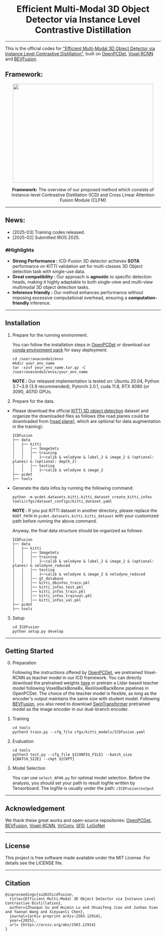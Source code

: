 <div align="center">

# Efficient Multi-Modal 3D Object Detector via Instance Level Contrastive Distillation

</div>

---

This is the official codes for ["Efficient Multi-Modal 3D Object Detector via Instance Level Contrastive Distillation"](https://arxiv.org/abs/2503.12914), built on [OpenPCDet](https://github.com/open-mmlab/OpenPCDet), [Voxel RCNN](https://github.com/djiajunustc/Voxel-R-CNN) and [BEVFusion](https://github.com/mit-han-lab/bevfusion).

## Framework:
<p align="center">
  <img src="docs/framework1.png" width="95%" height="320">
</p>
<p align="center"><b>Framework:</b> The overview of our proposed method which consists of Instance-level Contrastive Distillation (ICD) and Cross Linear Attention Fusion Module (CLFM)</p>

---

## News:
- [2025-03] Training codes released.
- [2025-02] Submitted IROS 2025.

### 🔥Highlights
* **Strong Performance :** ICD-Fusion 3D detector achieves **SOTA** performance on KITTI validation set for multi-classes 3D Object detection task with single-use data.
* **Great compatibility :** Our approach is **agnostic** to specific detection heads, making it highly adaptable to both single-view and multi-view multimodal 3D object detection tasks.
* **Inference friendly :** Our method enhances performance without imposing excessive computational overhead, ensuring a **computation-friendly** inference.
---

## Installation
1.  Prepare for the running environment.

    You can  follow the installation steps in [OpenPCDet](https://github.com/open-mmlab/OpenPCDet) or download our [conda environment pack](https://pan.baidu.com/s/1uvVdnXWiU57W0tTQeFzMXg?pwd=9264) for easy deployment:

    ```
    cd /user/anaconda3/envs
    mkdir your_env_name
    tar -xzvf your_env_name.tar.gz -C /user/anaconda3/envs/your_env_name
    ```
    
    **NOTE :** Our released implementation is tested on: Ubuntu 20.04, Python 3.7~3.9 (3.9 recommended), Pytorch 2.0.1, cuda 11.8, RTX 4090 (or 3090, 4070) GPUs.


2. Prepare for the data.

* Please download the official [KITTI 3D object detection](http://www.cvlibs.net/datasets/kitti/eval_object.php?obj_benchmark=3d) dataset and organize the downloaded files as follows (the road planes could be downloaded from [[road plane]](https://drive.google.com/file/d/1d5mq0RXRnvHPVeKx6Q612z0YRO1t2wAp/view?usp=sharing), which are optional for data augmentation in the training):
    ```
    ICDFusion
    ├── data
    │   ├── kitti
    │   │   │── ImageSets
    │   │   │── training
    │   │   │   ├──calib & velodyne & label_2 & image_2 & (optional: planes) & (optional: depth_2)
    │   │   │── testing
    │   │   │   ├──calib & velodyne & image_2
    ├── pcdet
    ├── tools
    ```
* Generate the data infos by running the following command: 
    ```
    python -m pcdet.datasets.kitti.kitti_dataset create_kitti_infos tools/cfgs/dataset_configs/kitti_dataset.yaml
    ```
    **NOTE :** If you put KITTI dataset in another directory, please replace the `ROOT_PATH` in `pcdet.datasets.kitti.kitti_dataset` with your customized path before running the above command. 

    Anyway, the final data structure should be organized as follows:

    ```
    ICDFusion
    ├── data
    │   ├── kitti
    │   │   │── ImageSets
    │   │   │── training
    │   │   │   ├──calib & velodyne & label_2 & image_2 & (optional: planes) & velodyne_reduced
    │   │   │── testing
    │   │   │   ├──calib & velodyne & image_2 & velodyne_reduced
    │   │   │── gt_database
    │   │   │── kitti_dbinfos_train.pkl
    │   │   │── kitti_infos_test.pkl
    │   │   │── kitti_infos_train.pkl
    │   │   │── kitti_infos_trainval.pkl
    │   │   │── kitti_infos_val.pkl
    ├── pcdet
    ├── tools
    ```

3. Setup
    ```
    cd ICDFusion
    python setup.py develop
    ```
---

## Getting Started
0. Preparation

    Following the instructions offered by [OpenPCDet](https://github.com/open-mmlab/OpenPCDet), we pretrained Voxel-RCNN as teacher model in our ICD framework. You can directly download the pretrained weights [here](https://drive.google.com/file/d/1LAgoOVOC5I7DQY7cGjHhylQ4cgHBhtYf/view?usp=sharing) or pretrain a Lidar-based teacher model following VoxelBackBone8x, ResVoxelBackBone pipelines in OpenPCDet. The choice of the teacher model is flexible, as long as the encoder's output maintains the same size with student model. Following [BEVFusion](https://github.com/mit-han-lab/bevfusion), you also need to download [SwinTransformer](https://drive.google.com/file/d/1pi-cNsO1yOPdPsY2fkKo9lVDtpmYSJ5w/view?usp=sharing) pretrained model as the image encoder in our dual-branch encoder.

1. Training
    ```
    cd tools
    python3 train.py --cfg_file cfgs/kitti_models/ICDfusion.yaml
    ```

2. Evaluation 
    ```
    cd tools
    python3 test.py --cfg_file ${CONFIG_FILE} --batch_size ${BATCH_SIZE} --ckpt ${CKPT}
    ```

3. Model Selection
    
    You can use `select_AP40.py` for optimal model selection. Before the analysis, you should set your path to result logfile written by Tensorboard. The logfile is usually under the path: `/ICDFusion/output`

---

## Acknowledgement

We thank these great works and open-source repositories: [OpenPCDet](https://github.com/open-mmlab/OpenPCDet), [BEVFusion](https://github.com/mit-han-lab/bevfusion), [Voxel-RCNN](https://github.com/djiajunustc/Voxel-R-CNN), [VirConv](https://github.com/hailanyi/VirConv), [SFD](https://github.com/LittlePey/SFD), [LoGoNet](https://github.com/PJLab-ADG/LoGoNet)

---

## License
This project is free software made available under the MIT License. For details see the LICENSE file.

---

## Citation
```
@inproceedings{su2025icdfusion,
  title={Efficient Multi-Modal 3D Object Detector via Instance Level Contrastive Distillation},
  author={Zhuoqun Su and Huimin Lu and Shuaifeng Jiao and Junhao Xiao and Yaonan Wang and Xieyuanli Chen},
  journal={arXiv preprint arXiv:2503.12914},
  year={2025},
  url= {https://arxiv.org/abs/2503.12914}
}
```
